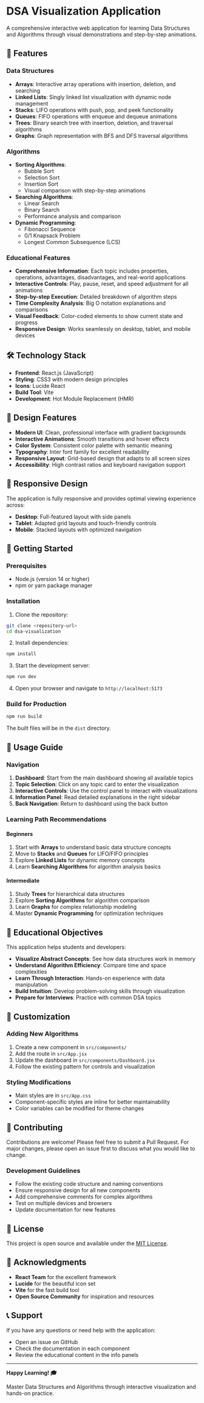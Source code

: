 # DSA Visualization Application

A comprehensive interactive web application for learning Data Structures and Algorithms through visual demonstrations and step-by-step animations.

## 🚀 Features

### Data Structures
- **Arrays**: Interactive array operations with insertion, deletion, and searching
- **Linked Lists**: Singly linked list visualization with dynamic node management
- **Stacks**: LIFO operations with push, pop, and peek functionality
- **Queues**: FIFO operations with enqueue and dequeue animations
- **Trees**: Binary search tree with insertion, deletion, and traversal algorithms
- **Graphs**: Graph representation with BFS and DFS traversal algorithms

### Algorithms
- **Sorting Algorithms**: 
  - Bubble Sort
  - Selection Sort
  - Insertion Sort
  - Visual comparison with step-by-step animations
- **Searching Algorithms**:
  - Linear Search
  - Binary Search
  - Performance analysis and comparison
- **Dynamic Programming**:
  - Fibonacci Sequence
  - 0/1 Knapsack Problem
  - Longest Common Subsequence (LCS)

### Educational Features
- **Comprehensive Information**: Each topic includes properties, operations, advantages, disadvantages, and real-world applications
- **Interactive Controls**: Play, pause, reset, and speed adjustment for all animations
- **Step-by-step Execution**: Detailed breakdown of algorithm steps
- **Time Complexity Analysis**: Big O notation explanations and comparisons
- **Visual Feedback**: Color-coded elements to show current state and progress
- **Responsive Design**: Works seamlessly on desktop, tablet, and mobile devices

## 🛠️ Technology Stack

- **Frontend**: React.js (JavaScript)
- **Styling**: CSS3 with modern design principles
- **Icons**: Lucide React
- **Build Tool**: Vite
- **Development**: Hot Module Replacement (HMR)

## 🎨 Design Features

- **Modern UI**: Clean, professional interface with gradient backgrounds
- **Interactive Animations**: Smooth transitions and hover effects
- **Color System**: Consistent color palette with semantic meaning
- **Typography**: Inter font family for excellent readability
- **Responsive Layout**: Grid-based design that adapts to all screen sizes
- **Accessibility**: High contrast ratios and keyboard navigation support

## 📱 Responsive Design

The application is fully responsive and provides optimal viewing experience across:
- **Desktop**: Full-featured layout with side panels
- **Tablet**: Adapted grid layouts and touch-friendly controls
- **Mobile**: Stacked layouts with optimized navigation

## 🚀 Getting Started

### Prerequisites
- Node.js (version 14 or higher)
- npm or yarn package manager

### Installation

1. Clone the repository:
```bash
git clone <repository-url>
cd dsa-visualization
```

2. Install dependencies:
```bash
npm install
```

3. Start the development server:
```bash
npm run dev
```

4. Open your browser and navigate to `http://localhost:5173`

### Build for Production

```bash
npm run build
```

The built files will be in the `dist` directory.

## 📖 Usage Guide

### Navigation
1. **Dashboard**: Start from the main dashboard showing all available topics
2. **Topic Selection**: Click on any topic card to enter the visualization
3. **Interactive Controls**: Use the control panel to interact with visualizations
4. **Information Panel**: Read detailed explanations in the right sidebar
5. **Back Navigation**: Return to dashboard using the back button

### Learning Path Recommendations

#### Beginners
1. Start with **Arrays** to understand basic data structure concepts
2. Move to **Stacks** and **Queues** for LIFO/FIFO principles
3. Explore **Linked Lists** for dynamic memory concepts
4. Learn **Searching Algorithms** for algorithm analysis basics

#### Intermediate
1. Study **Trees** for hierarchical data structures
2. Explore **Sorting Algorithms** for algorithm comparison
3. Learn **Graphs** for complex relationship modeling
4. Master **Dynamic Programming** for optimization techniques

## 🎯 Educational Objectives

This application helps students and developers:
- **Visualize Abstract Concepts**: See how data structures work in memory
- **Understand Algorithm Efficiency**: Compare time and space complexities
- **Learn Through Interaction**: Hands-on experience with data manipulation
- **Build Intuition**: Develop problem-solving skills through visualization
- **Prepare for Interviews**: Practice with common DSA topics

## 🔧 Customization

### Adding New Algorithms
1. Create a new component in `src/components/`
2. Add the route in `src/App.jsx`
3. Update the dashboard in `src/components/Dashboard.jsx`
4. Follow the existing pattern for controls and visualization

### Styling Modifications
- Main styles are in `src/App.css`
- Component-specific styles are inline for better maintainability
- Color variables can be modified for theme changes

## 🤝 Contributing

Contributions are welcome! Please feel free to submit a Pull Request. For major changes, please open an issue first to discuss what you would like to change.

### Development Guidelines
- Follow the existing code structure and naming conventions
- Ensure responsive design for all new components
- Add comprehensive comments for complex algorithms
- Test on multiple devices and browsers
- Update documentation for new features

## 📄 License

This project is open source and available under the [MIT License](LICENSE).

## 🙏 Acknowledgments

- **React Team** for the excellent framework
- **Lucide** for the beautiful icon set
- **Vite** for the fast build tool
- **Open Source Community** for inspiration and resources

## 📞 Support

If you have any questions or need help with the application:
- Open an issue on GitHub
- Check the documentation in each component
- Review the educational content in the info panels

---

**Happy Learning! 🎓**

Master Data Structures and Algorithms through interactive visualization and hands-on practice.